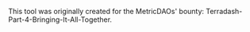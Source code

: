 This tool was originally created for the MetricDAOs' bounty: Terradash-Part-4-Bringing-It-All-Together.